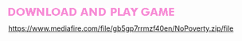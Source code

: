 ![download](https://github.com/pimfast/Super-Spent/blob/main/NoPoverty/datafiles/Images/gittext01.png)

https://www.mediafire.com/file/gb5gp7rrmzf40en/NoPoverty.zip/file
